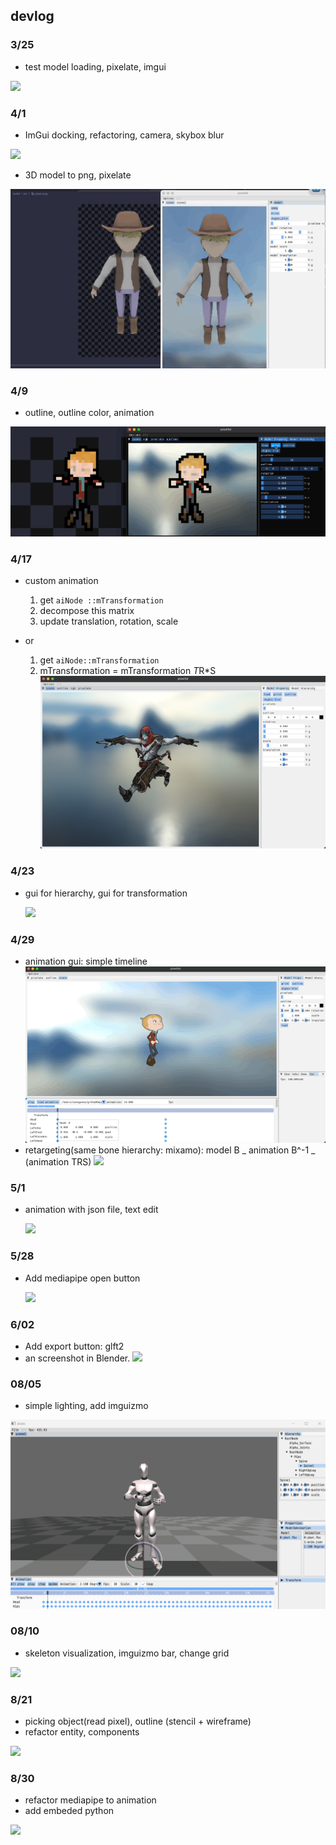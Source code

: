 ## **devlog**

### **3/25**

-   test model loading, pixelate, imgui

![](/screenshot/Mar-25-2022%2012-58-15.gif?raw=true)

### **4/1**

-   ImGui docking, refactoring, camera, skybox blur

![](</screenshot/Animation%20(32).gif>)

-   3D model to png, pixelate

![](/screenshot/Apr-01-2022%2014-53-09.gif)

### **4/9**

-   outline, outline color, animation

![](/screenshot/Apr-09-2022%2004-14-49.gif)

### **4/17**

-   custom animation

    1. get `aiNode ::mTransformation`
    2. decompose this matrix
    3. update translation, rotation, scale

-   or

    1. get `aiNode::mTransformation`
    2. mTransformation = mTransformation *T*R\*S
       ![](/screenshot/Apr_2022-04-17_12-45-38.png)

### **4/23**

-   gui for hierarchy, gui for transformation

    ![](/screenshot/anim.gif)

### **4/29**

-   animation gui: simple timeline
    ![](/screenshot/Apr-30-2022-00-11-45.gif)
-   retargeting(same bone hierarchy: mixamo): model B _ animation B^-1 _ (animation TRS)
    ![](/screenshot/Apr-30-2022-00-32-28.gif)

### **5/1**

-   animation with json file, text edit

    ![](/screenshot/May-01-2022-10-54-32.gif)

### **5/28**

-   Add mediapipe open button

    ![](/screenshot/animation22.gif)

### **6/02**

-   Add export button: glft2
-   an screenshot in Blender.
    ![](/screenshot/screenshot.gif)

### **08/05**

-   simple lighting, add imguizmo

![](/screenshot/2022-0805.gif)

### **08/10**

-   skeleton visualization, imguizmo bar, change grid

![](/screenshot/2022-08-10.gif)

### **8/21**

-   picking object(read pixel), outline (stencil + wireframe)
-   refactor entity, components

![](/screenshot/2022-08-21.gif)

### **8/30**

-   refactor mediapipe to animation
-   add embeded python

![](/screenshot/88910.gif)
